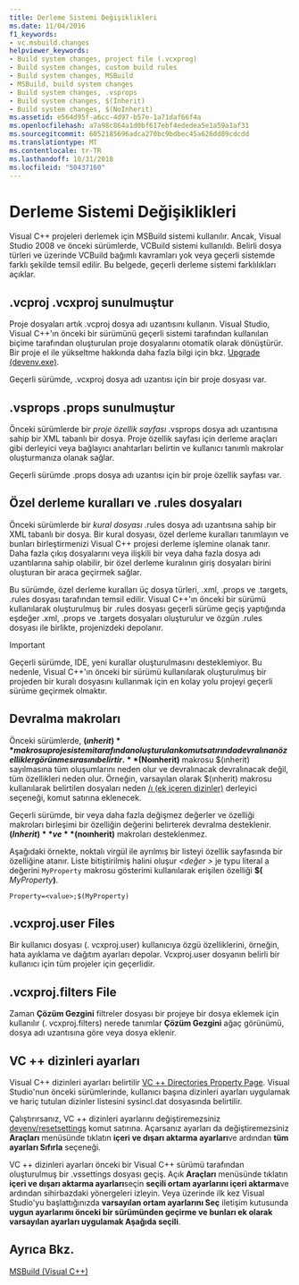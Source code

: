 ```yaml
---
title: Derleme Sistemi Değişiklikleri
ms.date: 11/04/2016
f1_keywords:
- vc.msbuild.changes
helpviewer_keywords:
- Build system changes, project file (.vcxprog)
- Build system changes, custom build rules
- Build system changes, MSBuild
- MSBuild, build system changes
- Build system changes, .vsprops
- Build system changes, $(Inherit)
- Build system changes, $(NoInherit)
ms.assetid: e564d95f-a6cc-4d97-b57e-1a71daf66f4a
ms.openlocfilehash: a7a98c864a1d0bf617ebf4ededea5e1a59a1af31
ms.sourcegitcommit: 6052185696adca270bc9bdbec45a626dd89cdcdd
ms.translationtype: MT
ms.contentlocale: tr-TR
ms.lasthandoff: 10/31/2018
ms.locfileid: "50437160"
---
```

# <a name="build-system-changes"></a>Derleme Sistemi Değişiklikleri

Visual C++ projeleri derlemek için MSBuild sistemi kullanılır. Ancak, Visual Studio 2008 ve önceki sürümlerde, VCBuild sistemi kullanıldı. Belirli dosya türleri ve üzerinde VCBuild bağımlı kavramları yok veya geçerli sistemde farklı şekilde temsil edilir. Bu belgede, geçerli derleme sistemi farklılıkları açıklar.

## <a name="vcproj-is-now-vcxproj"></a>.vcproj .vcxproj sunulmuştur

Proje dosyaları artık .vcproj dosya adı uzantısını kullanın. Visual Studio, Visual C++'ın önceki bir sürümünü geçerli sistemi tarafından kullanılan biçime tarafından oluşturulan proje dosyalarını otomatik olarak dönüştürür. Bir proje el ile yükseltme hakkında daha fazla bilgi için bkz. [Upgrade (devenv.exe)](/visualstudio/ide/reference/upgrade-devenv-exe).

Geçerli sürümde, .vcxproj dosya adı uzantısı için bir proje dosyası var.

## <a name="vsprops-is-now-props"></a>.vsprops .props sunulmuştur

Önceki sürümlerde bir *proje özellik sayfası* .vsprops dosya adı uzantısına sahip bir XML tabanlı bir dosya. Proje özellik sayfası için derleme araçları gibi derleyici veya bağlayıcı anahtarları belirtin ve kullanıcı tanımlı makrolar oluşturmanıza olanak sağlar.

Geçerli sürümde .props dosya adı uzantısı için bir proje özellik sayfası var.

## <a name="custom-build-rules-and-rules-files"></a>Özel derleme kuralları ve .rules dosyaları

Önceki sürümlerde bir *kural dosyası* .rules dosya adı uzantısına sahip bir XML tabanlı bir dosya. Bir kural dosyası, özel derleme kuralları tanımlayın ve bunları birleştirmenizi Visual C++ projesi derleme işlemine olanak tanır. Daha fazla çıkış dosyalarını veya ilişkili bir veya daha fazla dosya adı uzantılarına sahip olabilir, bir özel derleme kuralının giriş dosyaları birini oluşturan bir araca geçirmek sağlar.

Bu sürümde, özel derleme kuralları üç dosya türleri, .xml, .props ve .targets, .rules dosyası tarafından temsil edilir. Visual C++'ın önceki bir sürümü kullanılarak oluşturulmuş bir .rules dosyası geçerli sürüme geçiş yaptığında eşdeğer .xml, .props ve .targets dosyaları oluşturulur ve özgün .rules dosyası ile birlikte, projenizdeki depolanır.

> [!IMPORTANT]
>  Geçerli sürümde, IDE, yeni kurallar oluşturulmasını desteklemiyor. Bu nedenle, Visual C++'ın önceki bir sürümü kullanılarak oluşturulmuş bir projeden bir kuralı dosyasını kullanmak için en kolay yolu projeyi geçerli sürüme geçirmek olmaktır.

## <a name="inheritance-macros"></a>Devralma makroları

Önceki sürümlerde, **$(ınherit)** makrosu proje sistemi tarafından oluşturulan komut satırında devralınan özellikler görünme sırasını belirtir. **$(Noınherit)** makrosu $(ınherit) sayılmasına tüm oluşumlarını neden olur ve devralınacak devralınacak değil, tüm özellikleri neden olur. Örneğin, varsayılan olarak $(ınherit) makrosu kullanılarak belirtilen dosyaları neden [/ı (ek içeren dizinler)](../build/reference/i-additional-include-directories.md) derleyici seçeneği, komut satırına eklenecek.

Geçerli sürümde, bir veya daha fazla değişmez değerler ve özelliği makroları birleşimi bir özelliğin değerini belirterek devralma desteklenir. **$(Inherit)** ve **$(noınherit)** makroları desteklenmez.

Aşağıdaki örnekte, noktalı virgül ile ayrılmış bir listeyi özellik sayfasında bir özelliğine atanır. Liste bitiştirilmiş halini oluşur  *\<değer >* je typu literal a değerini `MyProperty` makrosu gösterimi kullanılarak erişilen özelliği **$(**  <em>MyProperty</em>**)**.

```
Property=<value>;$(MyProperty)
```

## <a name="vcxprojuser-files"></a>.vcxproj.user Files

Bir kullanıcı dosyası (. vcxproj.user) kullanıcıya özgü özelliklerini, örneğin, hata ayıklama ve dağıtım ayarları depolar. Vcxproj.user dosyanın belirli bir kullanıcı için tüm projeler için geçerlidir.

## <a name="vcxprojfilters-file"></a>.vcxproj.filters File

Zaman **Çözüm Gezgini** filtreler dosyası bir projeye bir dosya eklemek için kullanılır (. vcxproj.filters) nerede tanımlar **Çözüm Gezgini** ağaç görünümü, dosya adı uzantısına göre veya dosya eklenir.

## <a name="vc-directories-settings"></a>VC ++ dizinleri ayarları

Visual C++ dizinleri ayarları belirtilir [VC ++ Directories Property Page](../ide/vcpp-directories-property-page.md). Visual Studio'nun önceki sürümlerinde, kullanıcı başına dizinleri ayarları uygulamak ve hariç tutulan dizinler listesini sysincl.dat dosyasında belirtilir.

Çalıştırırsanız, VC ++ dizinleri ayarlarını değiştiremezsiniz [devenv/resetsettings](/visualstudio/ide/reference/resetsettings-devenv-exe) komut satırına. Açarsanız ayarları da değiştiremezsiniz **Araçları** menüsünde tıklatın **içeri ve dışarı aktarma ayarları**ve ardından **tüm ayarları Sıfırla** seçeneği.

VC ++ dizinleri ayarları önceki bir Visual C++ sürümü tarafından oluşturulmuş bir .vssettings dosyası geçiş. Açık **Araçları** menüsünde tıklatın **içeri ve dışarı aktarma ayarları**seçin **seçili ortam ayarlarını içeri aktarma**ve ardından sihirbazdaki yönergeleri izleyin. Veya üzerinde ilk kez Visual Studio'yu başlattığınızda **varsayılan ortam ayarlarını Seç** iletişim kutusunda **uygun ayarlarımı önceki bir sürümünden geçirme ve bunları ek olarak varsayılan ayarları uygulamak Aşağıda seçili**.

## <a name="see-also"></a>Ayrıca Bkz.

[MSBuild (Visual C++)](../build/msbuild-visual-cpp.md)